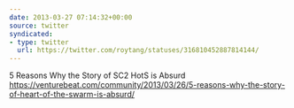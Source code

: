 ```yaml
---
date: 2013-03-27 07:14:32+00:00
source: twitter
syndicated:
- type: twitter
  url: https://twitter.com/roytang/statuses/316810452887814144/
---
```


5 Reasons Why the Story of SC2 HotS is Absurd https://venturebeat.com/community/2013/03/26/5-reasons-why-the-story-of-heart-of-the-swarm-is-absurd/